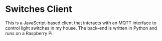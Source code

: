 # Switches Client
This is a JavaScript-based client that interacts with an MQTT interface to control light switches in my house. The back-end is written in Python and runs on a Raspberry Pi.